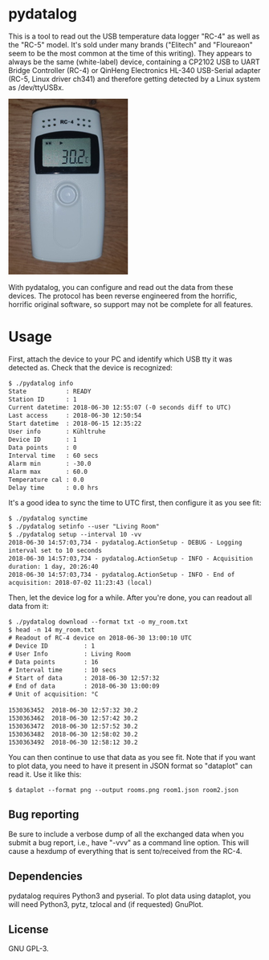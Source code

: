 # pydatalog
This is a tool to read out the USB temperature data logger "RC-4" as well as
the "RC-5" model. It's sold under many brands ("Elitech" and "Floureaon" seem
to be the most common at the time of this writing). They appears to always be
the same (white-label) device, containing a CP2102 USB to UART Bridge
Controller (RC-4) or QinHeng Electronics HL-340 USB-Serial adapter (RC-5, Linux
driver ch341) and therefore getting detected by a Linux system as /dev/ttyUSBx.

![RC-4 Data Logger](https://raw.githubusercontent.com/johndoe31415/pydatalog/master/docs/rc4.jpg)

With pydatalog, you can configure and read out the data from these devices. The
protocol has been reverse engineered from the horrific, horrific original
software, so support may not be complete for all features.

# Usage
First, attach the device to your PC and identify which USB tty it was detected
as. Check that the device is recognized:

```
$ ./pydatalog info
State           : READY
Station ID      : 1
Current datetime: 2018-06-30 12:55:07 (-0 seconds diff to UTC)
Last access     : 2018-06-30 12:50:54
Start datetime  : 2018-06-15 12:35:22
User info       : Kühltruhe
Device ID       : 1
Data points     : 0
Interval time   : 60 secs
Alarm min       : -30.0
Alarm max       : 60.0
Temperature cal : 0.0
Delay time      : 0.0 hrs
```

It's a good idea to sync the time to UTC first, then configure it as you see fit:

```
$ ./pydatalog synctime
$ ./pydatalog setinfo --user "Living Room"
$ ./pydatalog setup --interval 10 -vv
2018-06-30 14:57:03,734 - pydatalog.ActionSetup - DEBUG - Logging interval set to 10 seconds
2018-06-30 14:57:03,734 - pydatalog.ActionSetup - INFO - Acquisition duration: 1 day, 20:26:40
2018-06-30 14:57:03,734 - pydatalog.ActionSetup - INFO - End of acquisition: 2018-07-02 11:23:43 (local)
```

Then, let the device log for a while. After you're done, you can readout all
data from it:

```
$ ./pydatalog download --format txt -o my_room.txt
$ head -n 14 my_room.txt
# Readout of RC-4 device on 2018-06-30 13:00:10 UTC
# Device ID          : 1
# User Info          : Living Room
# Data points        : 16
# Interval time      : 10 secs
# Start of data      : 2018-06-30 12:57:32
# End of data        : 2018-06-30 13:00:09
# Unit of acquisition: °C

1530363452	2018-06-30 12:57:32	30.2
1530363462	2018-06-30 12:57:42	30.2
1530363472	2018-06-30 12:57:52	30.2
1530363482	2018-06-30 12:58:02	30.2
1530363492	2018-06-30 12:58:12	30.2
```

You can then continue to use that data as you see fit. Note that if you want to
plot data, you need to have it present in JSON format so "dataplot" can read
it. Use it like this:

```
$ dataplot --format png --output rooms.png room1.json room2.json
```

## Bug reporting
Be sure to include a verbose dump of all the exchanged data when you submit a
bug report, i.e., have "-vvv" as a command line option. This will cause a
hexdump of everything that is sent to/received from the RC-4.

## Dependencies
pydatalog requires Python3 and pyserial. To plot data using dataplot, you will
need Python3, pytz, tzlocal and (if requested) GnuPlot.

## License
GNU GPL-3.
